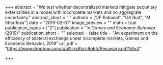 +++
abstract = "We test whether decentralized markets mitigate pecuniary externalities in a model with incomplete markets and no aggregrate uncertainty."
abstract_short = " "
authors = ["JP Rabanal", "OA Rud", "M Sharifova"]
date = "2019-02-01"
image_preview = ""
math = true
publication_types = ["2"]
publication = "In *Games and Economic Behavior* (2019)"
publication_short = ""
selected = false
title = "An experiment on the efficiency of bilateral exchange under incomplete markets, Games and Economic Behavior, 2019"
url_pdf = "https://www.dropbox.com/s/al2rxs8txzi8qb5/Pecuniary.pdf?dl=0"

+++


